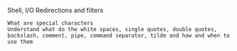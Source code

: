 Shell, I/O Redirections and filters

    What are special characters
    Understand what do the white spaces, single quotes, double quotes, backslash, comment, pipe, command separator, tilde and how and when to use them

